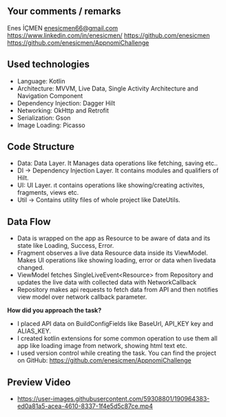 ## Your comments / remarks

Enes İÇMEN
enesicmen66@gmail.com
https://www.linkedin.com/in/enesicmen/
https://github.com/enesicmen
https://github.com/enesicmen/AppnomiChallenge

## Used technologies
- Language: Kotlin
- Architecture: MVVM, Live Data, Single Activity Architecture and Navigation Component
- Dependency Injection: Dagger Hilt
- Networking: OkHttp and Retrofit
- Serialization: Gson
- Image Loading: Picasso

## Code Structure
- Data: Data Layer. It Manages data operations like fetching, saving etc..
- DI -> Dependency Injection Layer. It contains modules and qualifiers of Hilt.
- UI: UI Layer. ıt contains operations like showing/creating activites, fragments, views etc.
- Util -> Contains utility files of whole project like DateUtils.

## Data Flow
- Data is wrapped on the app as Resource<T> to be aware of data and its state like Loading, Success, Error.
- Fragment observes a live data Resource<T> data inside its ViewModel.
  Makes UI operations like showing loading, error or data when livedata changed.
- ViewModel fetches SingleLiveEvent<Resource<T>> from Repository and updates the live data with collected data with NetworkCallback
- Repository makes api requests to fetch data from API and then notifies view model over network callback parameter.

**How did you approach the task?**

- I placed API data on BuildConfigFields like BaseUrl, API_KEY key and ALIAS_KEY.
- I created kotlin extensions for some common operation to use them all app like loading image from network, showing html text etc.
- I used version control while creating the task. You can find the project on GitHub:
  https://github.com/enesicmen/AppnomiChallenge
  
 ## Preview Video
 
- https://user-images.githubusercontent.com/59308801/190964383-ed0a81a5-acea-4610-8337-1f4e5d5c87ce.mp4


